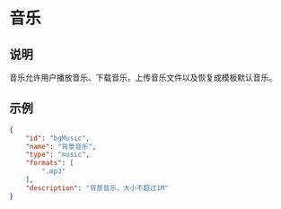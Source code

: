 # 音乐

## 说明

音乐允许用户播放音乐、下载音乐，上传音乐文件以及恢复成模板默认音乐。

## 示例

```json
{
    "id": "bgMusic",
    "name": "背景音乐",
    "type": "music",
    "formats": [
        ".mp3"
    ],
    "description": "背景音乐，大小不超过1M"
}
```
